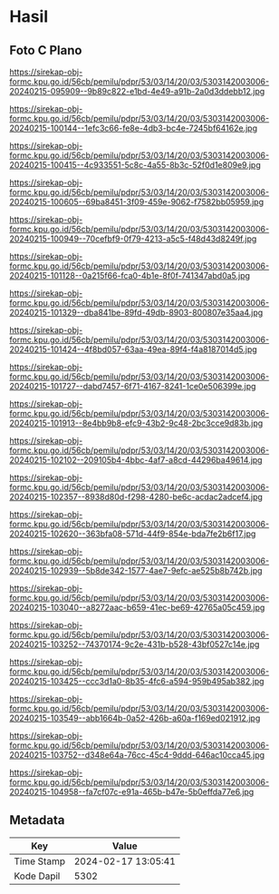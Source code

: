 # Hasil

## Foto C Plano

https://sirekap-obj-formc.kpu.go.id/56cb/pemilu/pdpr/53/03/14/20/03/5303142003006-20240215-095909--9b89c822-e1bd-4e49-a91b-2a0d3ddebb12.jpg

https://sirekap-obj-formc.kpu.go.id/56cb/pemilu/pdpr/53/03/14/20/03/5303142003006-20240215-100144--1efc3c66-fe8e-4db3-bc4e-7245bf64162e.jpg

https://sirekap-obj-formc.kpu.go.id/56cb/pemilu/pdpr/53/03/14/20/03/5303142003006-20240215-100415--4c933551-5c8c-4a55-8b3c-52f0d1e809e9.jpg

https://sirekap-obj-formc.kpu.go.id/56cb/pemilu/pdpr/53/03/14/20/03/5303142003006-20240215-100605--69ba8451-3f09-459e-9062-f7582bb05959.jpg

https://sirekap-obj-formc.kpu.go.id/56cb/pemilu/pdpr/53/03/14/20/03/5303142003006-20240215-100949--70cefbf9-0f79-4213-a5c5-f48d43d8249f.jpg

https://sirekap-obj-formc.kpu.go.id/56cb/pemilu/pdpr/53/03/14/20/03/5303142003006-20240215-101128--0a215f66-fca0-4b1e-8f0f-741347abd0a5.jpg

https://sirekap-obj-formc.kpu.go.id/56cb/pemilu/pdpr/53/03/14/20/03/5303142003006-20240215-101329--dba841be-89fd-49db-8903-800807e35aa4.jpg

https://sirekap-obj-formc.kpu.go.id/56cb/pemilu/pdpr/53/03/14/20/03/5303142003006-20240215-101424--4f8bd057-63aa-49ea-89f4-f4a8187014d5.jpg

https://sirekap-obj-formc.kpu.go.id/56cb/pemilu/pdpr/53/03/14/20/03/5303142003006-20240215-101727--dabd7457-6f71-4167-8241-1ce0e506399e.jpg

https://sirekap-obj-formc.kpu.go.id/56cb/pemilu/pdpr/53/03/14/20/03/5303142003006-20240215-101913--8e4bb9b8-efc9-43b2-9c48-2bc3cce9d83b.jpg

https://sirekap-obj-formc.kpu.go.id/56cb/pemilu/pdpr/53/03/14/20/03/5303142003006-20240215-102102--209105b4-4bbc-4af7-a8cd-44296ba49614.jpg

https://sirekap-obj-formc.kpu.go.id/56cb/pemilu/pdpr/53/03/14/20/03/5303142003006-20240215-102357--8938d80d-f298-4280-be6c-acdac2adcef4.jpg

https://sirekap-obj-formc.kpu.go.id/56cb/pemilu/pdpr/53/03/14/20/03/5303142003006-20240215-102620--363bfa08-571d-44f9-854e-bda7fe2b6f17.jpg

https://sirekap-obj-formc.kpu.go.id/56cb/pemilu/pdpr/53/03/14/20/03/5303142003006-20240215-102939--5b8de342-1577-4ae7-9efc-ae525b8b742b.jpg

https://sirekap-obj-formc.kpu.go.id/56cb/pemilu/pdpr/53/03/14/20/03/5303142003006-20240215-103040--a8272aac-b659-41ec-be69-42765a05c459.jpg

https://sirekap-obj-formc.kpu.go.id/56cb/pemilu/pdpr/53/03/14/20/03/5303142003006-20240215-103252--74370174-9c2e-431b-b528-43bf0527c14e.jpg

https://sirekap-obj-formc.kpu.go.id/56cb/pemilu/pdpr/53/03/14/20/03/5303142003006-20240215-103425--ccc3d1a0-8b35-4fc6-a594-959b495ab382.jpg

https://sirekap-obj-formc.kpu.go.id/56cb/pemilu/pdpr/53/03/14/20/03/5303142003006-20240215-103549--abb1664b-0a52-426b-a60a-f169ed021912.jpg

https://sirekap-obj-formc.kpu.go.id/56cb/pemilu/pdpr/53/03/14/20/03/5303142003006-20240215-103752--d348e64a-76cc-45c4-9ddd-646ac10cca45.jpg

https://sirekap-obj-formc.kpu.go.id/56cb/pemilu/pdpr/53/03/14/20/03/5303142003006-20240215-104958--fa7cf07c-e91a-465b-b47e-5b0effda77e6.jpg


## Metadata

| Key        | Value               |
| ---------- | ------------------- |
| Time Stamp | 2024-02-17 13:05:41 |
| Kode Dapil | 5302                |



